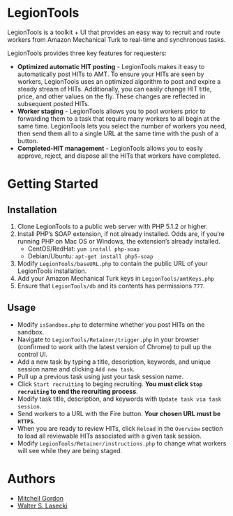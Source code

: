 # LegionTools
LegionTools is a toolkit + UI that provides an easy way to recruit and route workers from Amazon Mechanical Turk to real-time and synchronous tasks.

LegionTools provides three key features for requesters:

* **Optimized automatic HIT posting** - LegionTools makes it easy to automatically post HITs to AMT. To ensure your HITs are seen by workers, LegionTools uses an optimized algorithm to post and expire a steady stream of HITs. Additionally, you can easily change HIT title, price, and other values on the fly. These changes are reflected in subsequent posted HITs.
* **Worker staging** - LegionTools allows you to pool workers prior to forwarding them to a task that require many workers to all begin at the same time. LegionTools lets you select the number of workers you need, then send them all to a single URL at the same time with the push of a button. 
* **Completed-HIT management** - LegionTools allows you to easily approve, reject, and dispose all the HITs that workers have completed.

# Getting Started
## Installation
1. Clone LegionTools to a public web server with PHP 5.1.2 or higher.
2. Install PHP’s SOAP extension, if not already installed. Odds are, if you’re running PHP on Mac OS or Windows, the extension’s already installed.
	* CentOS/RedHat: `yum install php-soap`
	* Debian/Ubuntu: `apt-get install php5-soap`
3. Modify `LegionTools/baseURL.php` to contain the public URL of your LegionTools installation.
4. Add your Amazon Mechanical Turk keys in `LegionTools/amtKeys.php`
5. Ensure that `LegionTools/db` and its contents has permissions `777`.

## Usage
* Modify `isSandbox.php` to determine whether you post HITs on the sandbox.
* Navigate to `LegionTools/Retainer/trigger.php` in your browser (confirmed to work with the latest version of Chrome) to pull up the control UI.
* Add a new task by typing a title, description, keywords, and unique session name and clicking `Add new task`.
* Pull up a previous task using just your task session name.
* Click `Start recruiting` to beging recruiting. **You must click `Stop recruiting` to end the recruiting process**.
* Modify task title, description, and keywords with `Update task via task session`.
* Send workers to a URL with the Fire button. **Your chosen URL must be `HTTPS`**. 
* When you are ready to review HITs, click `Reload` in the `Overview` section to load all reviewable HITs associated with a given task session.
* Modify `LegionTools/Retainer/instructions.php` to change what workers will see while they are being staged.

# Authors
* [Mitchell Gordon](http://mgordon.me/ "Mitchell Gordon")
* [Walter S. Lasecki](http://wslasecki.com/ "Walter S. Lasecki")
